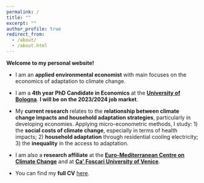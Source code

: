 ```yaml
---
permalink: /
title: ""
excerpt: ""
author_profile: true
redirect_from: 
  - /about/
  - /about.html
---
```


**Welcome to my personal website!** 

- I am an **applied environmental economist** with main focuses on the economics of adaptation to climate change. 

- I am a **4th year PhD Candidate in Economics** at the [**University of Bologna**](https://www.unibo.it/it). **I will be on the 2023/2024 job market**. 

- My **current research** relates to the **relationship between climate change impacts and household adaptation strategies**, particularly in developing economies. Applying micro-econometric methods, I study: 1) the **social costs of climate change**, especially in terms of health impacts; 2) **household adaptation** through residential cooling electricity; 3) the **inequality** in the access to adaptation.

- I am also a **research affiliate** at the [**Euro-Mediterranean Centre on Climate Change**](https://www.cmcc.it/) and at [**Ca' Foscari University of Venice**](https://www.unive.it/).

- You can find my **full CV** [here](https://fpavanello.github.io/files/CV.pdf).

